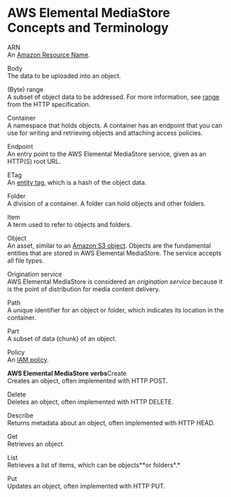 # AWS Elemental MediaStore Concepts and Terminology<a name="what-is-concepts"></a>

ARN  
An [Amazon Resource Name](http://docs.aws.amazon.com/general/latest/gr/aws-arns-and-namespaces.html)\.

Body  
The data to be uploaded into an object\.

\(Byte\) range  
A subset of object data to be addressed\. For more information, see [range](https://www.w3.org/Protocols/rfc2616/rfc2616-sec14.html#sec14.35) from the HTTP specification\.

Container  
A namespace that holds objects\. A container has an endpoint that you can use for writing and retrieving objects and attaching access policies\.

Endpoint  
An entry point to the AWS Elemental MediaStore service, given as an HTTP\(S\) root URL\.

ETag  
An [entity tag](https://www.w3.org/Protocols/rfc2616/rfc2616-sec14.html#sec14.19), which is a hash of the object data\.

Folder  
A division of a container\. A folder can hold objects and other folders\.

Item  
A term used to refer to objects and folders\.

Object  
An asset, similar to an [Amazon S3 object](http://docs.aws.amazon.com/s3/)\. Objects are the fundamental entities that are stored in AWS Elemental MediaStore\. The service accepts all file types\.

Origination service  
AWS Elemental MediaStore is considered an *origination service* because it is the point of distribution for media content delivery\.

Path  
A unique identifier for an object or folder, which indicates its location in the container\.

Part  
A subset of data \(chunk\) of an object\.

Policy  
An [IAM policy](http://docs.aws.amazon.com/IAM/latest/UserGuide/access_policies.html)\.

**AWS Elemental MediaStore verbs**Create  
Creates an object, often implemented with HTTP POST\.

Delete  
Deletes an object, often implemented with HTTP DELETE\.

Describe  
Returns metadata about an object, often implemented with HTTP HEAD\.

Get  
Retrieves an object\.

List  
Retrieves a list of items, which can be objects**or folders*\.*

Put  
Updates an object, often implemented with HTTP PUT\.